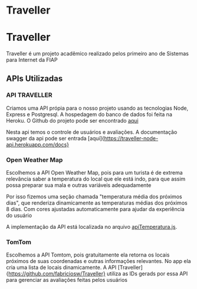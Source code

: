 # Traveller
 
# Traveller

Traveller é um projeto acadêmico realizado pelos primeiro ano de Sistemas para Internet da FIAP
## APIs Utilizadas

### API TRAVELLER

Criamos uma API própia para o nosso projeto usando as tecnologias Node, Express e Postgresql. A hospedagem do banco de dados foi feita na Heroku. O Github do projeto pode ser encontrado [aqui](https://github.com/fabriciosw/Traveller)

Nesta api temos o controle de usuários e avaliações. A documentação swagger da api pode ser entrada [aqui]{https://traveller-node-api.herokuapp.com/docs}


### Open Weather Map
Escolhemos a API Open Weather Map, pois para um turista é de extrema relevância saber a temperatura do local que ele está indo, para que assim possa preparar sua mala e outras variáveis adequadamente

Por isso fizemos uma seção chamada "temperatura média dos próximos dias", que renderiza dinamicamente as  temperaturas médias dos próximos 8 dias. Com cores ajustadas automaticamente para ajudar da experiência do usuário

A implementação da API está localizada no arquivo [apiTemperatura.js](https://github.com/lucasbarbosa0217/Traveller-Heroku/blob/main/script/apiTemperatura.js). 

### TomTom 
Escolhemos a API Tomtom, pois gratuitamente ela retorna os locais próximos de suas coordenadas e outras informações relevantes.
No app ela cria uma lista de locais dinamicamente. A API [Traveller]{https://github.com/fabriciosw/Traveller} utiliza as IDs gerads por essa API para gerenciar as avaliações feitas pelos usuários
